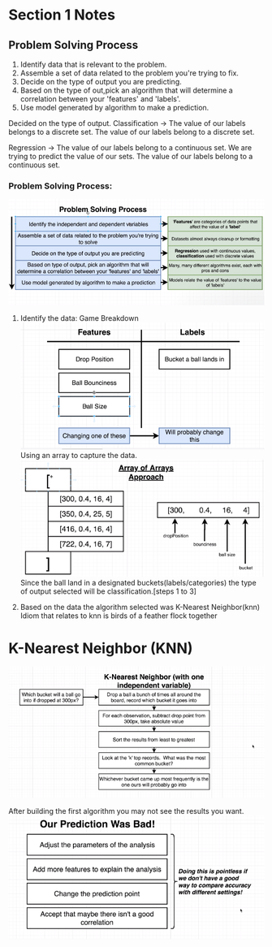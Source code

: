 # Section 1 Notes

## Problem Solving Process

1. Identify data that is relevant to the problem.
2. Assemble a set of data related to the problem you're trying to fix.
3. Decide on the type of output you are predicting.
4. Based on the type of out,pick an algorithm that will determine a correlation between your 'features' and 'labels'.
5. Use model generated by algorithm to make a prediction.

Decided on the type of output.
Classification -> The value of our labels belongs to a discrete set. The value of our labels belong to a discrete set.

Regression -> The value of our labels belong to a continuous set. We are trying to predict the value of our sets. The value of our labels belong to a continuous set.

### Problem Solving Process:
![Problem Solving Process](img/week-1/week-1-problem-solve-process.png "Problem Solving Process")

1. Identify the data:
Game Breakdown
![Game Breakdown](img/week-1/week-1-game-breakdown.png
 "Game Breakdown")
 Using an array to capture the data.
 ![Array of Arrays](img/week-1/04-array-of-arrarys-used.png)
 Since the ball land in a designated buckets(labels/categories) the type of output selected will be classification.[steps 1 to 3]

4. Based on the data the algorithm selected was K-Nearest Neighbor(knn) Idiom that relates to knn is birds of a feather flock together

# K-Nearest Neighbor (KNN)
![K-Nearest Neighbor](img/week-1/05-knn-problem.png "K-Nearest Neighbor")

After building the first algorithm you may not see the results you want.
![Bad Predictions](img/week-1/06-bad-predictions.png "Bad Predictions")

